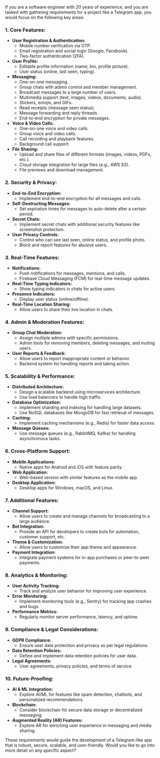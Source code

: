 If you are a software engineer with 20 years of experience, and you are tasked with gathering requirements for a project like a Telegram app, you would focus on the following key areas:

### 1. **Core Features:**
   - **User Registration & Authentication:**
     - Mobile number verification via OTP.
     - Email registration and social login (Google, Facebook).
     - Two-factor authentication (2FA).
   - **User Profile:**
     - Editable profile information (name, bio, profile picture).
     - User status (online, last seen, typing).
   - **Messaging:**
     - One-on-one messaging.
     - Group chats with admin control and member management.
     - Broadcast messages to a large number of users.
     - Multimedia support (text, images, videos, documents, audio).
     - Stickers, emojis, and GIFs.
     - Read receipts (message seen status).
     - Message forwarding and reply threads.
     - End-to-end encryption for private messages.
   - **Voice & Video Calls:**
     - One-on-one voice and video calls.
     - Group voice and video calls.
     - Call recording and playback features.
     - Background call support.
   - **File Sharing:**
     - Upload and share files of different formats (images, videos, PDFs, etc.).
     - Cloud storage integration for large files (e.g., AWS S3).
     - File previews and download management.

### 2. **Security & Privacy:**
   - **End-to-End Encryption:**
     - Implement end-to-end encryption for all messages and calls.
   - **Self-Destructing Messages:**
     - Set expiration times for messages to auto-delete after a certain period.
   - **Secret Chats:**
     - Implement secret chats with additional security features like screenshot protection.
   - **User Privacy Controls:**
     - Control who can see last seen, online status, and profile photo.
     - Block and report features for abusive users.

### 3. **Real-Time Features:**
   - **Notifications:**
     - Push notifications for messages, mentions, and calls.
     - Firebase Cloud Messaging (FCM) for real-time message updates.
   - **Real-Time Typing Indicators:**
     - Show typing indicators in chats for active users.
   - **Presence Indicators:**
     - Display user status (online/offline).
   - **Real-Time Location Sharing:**
     - Allow users to share their live location in chats.

### 4. **Admin & Moderation Features:**
   - **Group Chat Moderation:**
     - Assign multiple admins with specific permissions.
     - Admin tools for removing members, deleting messages, and muting users.
   - **User Reports & Feedback:**
     - Allow users to report inappropriate content or behavior.
     - Backend system for handling reports and taking action.

### 5. **Scalability & Performance:**
   - **Distributed Architecture:**
     - Design a scalable backend using microservices architecture.
     - Use load balancers to handle high traffic.
   - **Database Optimization:**
     - Implement sharding and indexing for handling large datasets.
     - Use NoSQL databases like MongoDB for fast retrieval of messages.
   - **Caching:**
     - Implement caching mechanisms (e.g., Redis) for faster data access.
   - **Message Queues:**
     - Use message queues (e.g., RabbitMQ, Kafka) for handling asynchronous tasks.

### 6. **Cross-Platform Support:**
   - **Mobile Applications:**
     - Native apps for Android and iOS with feature parity.
   - **Web Application:**
     - Web-based version with similar features as the mobile app.
   - **Desktop Application:**
     - Desktop apps for Windows, macOS, and Linux.

### 7. **Additional Features:**
   - **Channel Support:**
     - Allow users to create and manage channels for broadcasting to a large audience.
   - **Bot Integration:**
     - Provide an API for developers to create bots for automation, customer support, etc.
   - **Theme & Customization:**
     - Allow users to customize their app theme and appearance.
   - **Payment Integration:**
     - Integrate payment systems for in-app purchases or peer-to-peer payments.

### 8. **Analytics & Monitoring:**
   - **User Activity Tracking:**
     - Track and analyze user behavior for improving user experience.
   - **Error Monitoring:**
     - Implement monitoring tools (e.g., Sentry) for tracking app crashes and bugs.
   - **Performance Metrics:**
     - Regularly monitor server performance, latency, and uptime.

### 9. **Compliance & Legal Considerations:**
   - **GDPR Compliance:**
     - Ensure user data protection and privacy as per legal regulations.
   - **Data Retention Policies:**
     - Define and implement data retention policies for user data.
   - **Legal Agreements:**
     - User agreements, privacy policies, and terms of service.

### 10. **Future-Proofing:**
   - **AI & ML Integration:**
     - Explore AI/ML for features like spam detection, chatbots, and personalized recommendations.
   - **Blockchain:**
     - Consider blockchain for secure data storage or decentralized messaging.
   - **Augmented Reality (AR) Features:**
     - Explore AR for enriching user experience in messaging and media sharing.

These requirements would guide the development of a Telegram-like app that is robust, secure, scalable, and user-friendly. Would you like to go into more detail on any specific aspect?
